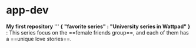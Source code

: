 # app-dev
**My first repository**
'''
**{
"favorite series" : "University series in Wattpad"
}**
: This series focus on the ==female friends group==, and each of them has a ==unique love stories==.
